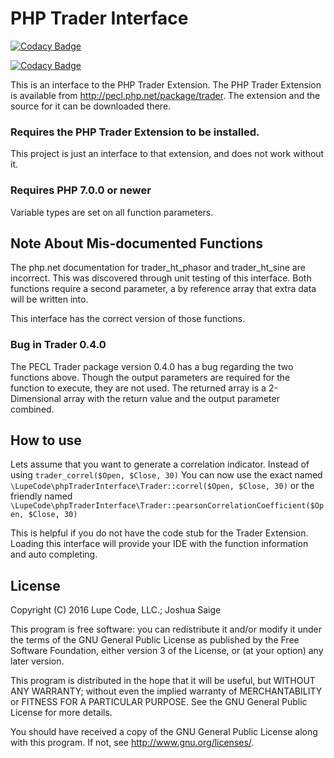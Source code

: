 # PHP Trader Interface

[![Codacy Badge](https://api.codacy.com/project/badge/Grade/221a58d6d99943688ff68ca1141a1c86)](https://www.codacy.com/app/jbspublic/phpTraderInterface?utm_source=github.com&amp;utm_medium=referral&amp;utm_content=LupeCode/phpTraderInterface&amp;utm_campaign=Badge_Grade)

[![Codacy Badge](https://api.codacy.com/project/badge/Coverage/221a58d6d99943688ff68ca1141a1c86)](https://www.codacy.com/app/jbspublic/phpTraderInterface?utm_source=github.com&amp;utm_medium=referral&amp;utm_content=LupeCode/phpTraderInterface&amp;utm_campaign=Badge_Coverage)

This is an interface to the PHP Trader Extension.
The PHP Trader Extension is available from <http://pecl.php.net/package/trader>.
The extension and the source for it can be downloaded there.

### Requires the PHP Trader Extension to be installed.

This project is just an interface to that extension, and does not work without it.

### Requires PHP 7.0.0 or newer

Variable types are set on all function parameters.

## Note About Mis-documented Functions

The php.net documentation for trader_ht_phasor and trader_ht_sine are incorrect.  This was discovered through unit testing of this interface.  Both functions require a second parameter, a by reference array that extra data will be written into.

This interface has the correct version of those functions.

### Bug in Trader 0.4.0

The PECL Trader package version 0.4.0 has a bug regarding the two functions above.  Though the output parameters are required for the function to execute, they are not used.  The returned array is a 2-Dimensional array with the return value and the output parameter combined. 

## How to use

Lets assume that you want to generate a correlation indicator.
Instead of using 
`trader_correl($Open, $Close, 30)`
You can now use the exact named
`\LupeCode\phpTraderInterface\Trader::correl($Open, $Close, 30)`
or the friendly named
`\LupeCode\phpTraderInterface\Trader::pearsonCorrelationCoefficient($Open, $Close, 30)`

This is helpful if you do not have the code stub for the Trader Extension.  Loading this interface will provide your IDE with the function information and auto completing.

## License
Copyright (C) 2016 Lupe Code, LLC.; Joshua Saige

This program is free software: you can redistribute it and/or modify it under the terms of the GNU General Public License as published by the Free Software Foundation, either version 3 of the License, or (at your option) any later version.

This program is distributed in the hope that it will be useful, but WITHOUT ANY WARRANTY; without even the implied warranty of MERCHANTABILITY or FITNESS FOR A PARTICULAR PURPOSE.  See the GNU General Public License for more details.

You should have received a copy of the GNU General Public License along with this program.  If not, see <http://www.gnu.org/licenses/>.
